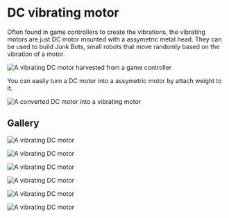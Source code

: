 # DC vibrating motor

Often found in game controllers to create the vibrations, the vibrating motors are just DC motor mounted with a assymetric metal head.
They can be used to build Junk Bots, small robots that move randomly based on the vibration of a motor.

![A vibrating DC motor harvested from a game controller](/assets/dcvibrator.jpg)

You can easily turn a DC motor into a assymetric motor by attach weight to it.

![A converted DC motor into a vibrating motor](/assets/converteddcvibrator.jpg)

## Gallery

![A vibrating DC motor](/assets/modules/dc-vibrating-motor-1.jpg)

![A vibrating DC motor](/assets/modules/dc-vibrating-motor-2.jpg)

![A vibrating DC motor](/assets/modules/dc-vibrating-motor-3.jpg)

![A vibrating DC motor](/assets/modules/dc-vibrating-motor-4.jpg)

![A vibrating DC motor](/assets/modules/dc-vibrating-motor-5.jpg)

![A vibrating DC motor](/assets/modules/dc-vibrating-motor-6.jpg)

